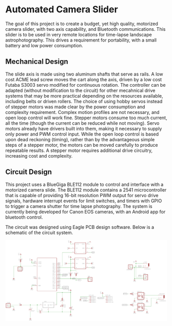 Automated Camera Slider
=================================================

The goal of this project is to create a budget, yet high quality, motorized camera slider, with two axis capability, and Bluetooth communications. This slider is to be used in very remote locations for time-lapse landscape astrophotography. This drives a requirement for portability, with a small battery and low power consumption.

Mechanical Design
-----------------------

The slide axis is made using two aluminum shafts that serve as rails. A low cost ACME lead screw moves the cart along the axis, driven by a low cost Futaba S3003 servo modified for continuous rotation. The controller can be adapted (without modification to the circuit) for other mecahnical drive systems that may be more practical depending on the resources available, including belts or driven rollers. The choice of using hobby servos instead of stepper motors was made clear by the power consumption and complexity requirement. Complex motion profiles are not necessary, and open loop control will work fine. Stepper motors consume too much current, all the time (though the current can be reduced while not moving). Servo motors already have drivers built into them, making it necessary to supply only power and PWM control input. While the open loop control is based upon dead reckoning (timing), rather than by the advantageous simple steps of a stepper motor, the motors can be moved carefully to produce repeatable results. A stepper motor requires additional drive circuitry, increasing cost and complexity.

Circuit Design
-----------------------

This project uses a BlueGiga BLE112 module to control and interface with a motorized camera slide. The BLE112 module contains a 2541 microcontroller that is capable of providing 16-bit resolution PWM output for servo drive signals, hardware interrupt events for limit switches, and timers with GPIO to trigger a camera shutter for time lapse photography. The system is currently being developed for Canon EOS cameras, with an Android app for bluetooth control.

The circuit was designed using Eagle PCB design software. Below is a schematic of the circuit system.

![Alt text](/Circuit/Schematic-V1-June14.png?raw=true "Camaera Slider Circuit")
